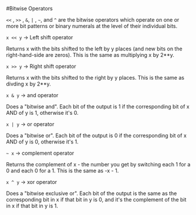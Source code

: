 #Bitwise Operators

`<<` , `>>` , `&`, `|` , `~`, and `^` are the bitwise operators which operate on one or more bit patterns or binary numerals at the level of their individual bits.

`x << y`  -> Left shift operator

Returns x with the bits shifted to the left by y places (and new bits on the right-hand-side are zeros). This is the same as multiplying x by 2**y.

`x >> y`  -> Right shift operator

Returns x with the bits shifted to the right by y places. This is the same as divding x by 2**y.

`x & y`  -> and operator

Does a "bitwise and". Each bit of the output is 1 if the corresponding bit of x AND of y is 1, otherwise it's 0.

`x | y` -> or operator

Does a "bitwise or". Each bit of the output is 0 if the corresponding bit of x AND of y is 0, otherwise it's 1.

`~ x` -> complement operator

Returns the complement of x - the number you get by switching each 1 for a 0 and each 0 for a 1. This is the same as -x - 1.

`x ^ y` -> xor operator

Does a "bitwise exclusive or". Each bit of the output is the same as the corresponding bit in x if that bit in y is 0, and it's the complement of the bit in x if that bit in y is 1.
